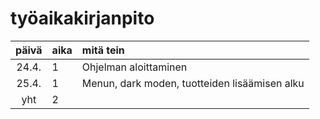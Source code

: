 # työaikakirjanpito

| päivä | aika | mitä tein                                     |
|:-----:|:-----|:----------------------------------------------|
| 24.4. | 1    | Ohjelman aloittaminen                         |
| 25.4. | 1    | Menun, dark moden, tuotteiden lisäämisen alku |
|  yht  | 2    |                                               | 
